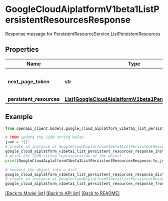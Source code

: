 # GoogleCloudAiplatformV1beta1ListPersistentResourcesResponse

Response message for PersistentResourceService.ListPersistentResources

## Properties

Name | Type | Description | Notes
------------ | ------------- | ------------- | -------------
**next_page_token** | **str** | A token to retrieve next page of results. Pass to ListPersistentResourcesRequest.page_token to obtain that page. | [optional] 
**persistent_resources** | [**List[GoogleCloudAiplatformV1beta1PersistentResource]**](GoogleCloudAiplatformV1beta1PersistentResource.md) |  | [optional] 

## Example

```python
from openapi_client.models.google_cloud_aiplatform_v1beta1_list_persistent_resources_response import GoogleCloudAiplatformV1beta1ListPersistentResourcesResponse

# TODO update the JSON string below
json = "{}"
# create an instance of GoogleCloudAiplatformV1beta1ListPersistentResourcesResponse from a JSON string
google_cloud_aiplatform_v1beta1_list_persistent_resources_response_instance = GoogleCloudAiplatformV1beta1ListPersistentResourcesResponse.from_json(json)
# print the JSON string representation of the object
print(GoogleCloudAiplatformV1beta1ListPersistentResourcesResponse.to_json())

# convert the object into a dict
google_cloud_aiplatform_v1beta1_list_persistent_resources_response_dict = google_cloud_aiplatform_v1beta1_list_persistent_resources_response_instance.to_dict()
# create an instance of GoogleCloudAiplatformV1beta1ListPersistentResourcesResponse from a dict
google_cloud_aiplatform_v1beta1_list_persistent_resources_response_from_dict = GoogleCloudAiplatformV1beta1ListPersistentResourcesResponse.from_dict(google_cloud_aiplatform_v1beta1_list_persistent_resources_response_dict)
```
[[Back to Model list]](../README.md#documentation-for-models) [[Back to API list]](../README.md#documentation-for-api-endpoints) [[Back to README]](../README.md)


